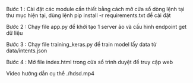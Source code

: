 Bước 1 : Cài đặt các module cần thiết bằng cách mở cửa sổ dòng lệnh tại thư mục hiện tại, dùng lệnh pip install -r requirements.txt để cài đặt

Bước 2 : Chạy file app.py để khởi tạo 1 server ảo và cấu hình endpoint get dữ liệu

Bước 3 : Chạy file training_keras.py để train model lấy data từ data/intents.json

Bước 4 : Mở file index.html trong cửa sổ trình duyệt để truy cập web

Video hướng dẫn cụ thể ./hdsd.mp4
